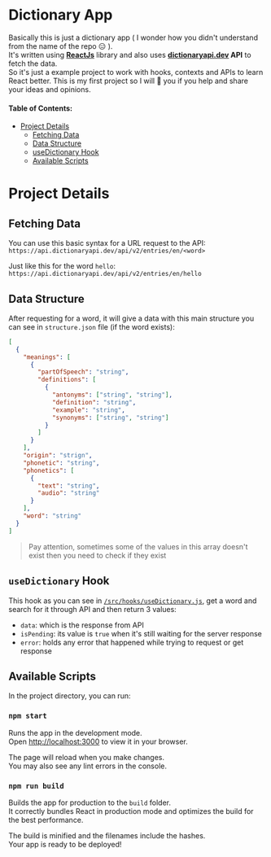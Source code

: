 # Dictionary App

Basically this is just a dictionary app ( I wonder how you didn't understand from the name of the repo :expressionless: ).\
It's written using __[ReactJs](https://reactjs.org)__ library and also uses __[dictionaryapi.dev](https://dictionaryapi.dev/) API__ to fetch the data.\
So it's just a example project to work with hooks, contexts and APIs to learn React better. This is my first project so I will :green_heart: you if you help and share your ideas and opinions.

#### Table of Contents:
- [Project Details](#project-details)
  - [Fetching Data](#fetching-data)
  - [Data Structure](#data-structure)
  - [useDictionary Hook](#usedictionary-hook)
  - [Available Scripts](#available-scripts)

# Project Details

## Fetching Data
You can use this basic syntax for a URL request to the API:\
`https://api.dictionaryapi.dev/api/v2/entries/en/<word>`

Just like this for the word `hello`:\
`https://api.dictionaryapi.dev/api/v2/entries/en/hello`

## Data Structure
After requesting for a word, it will give a data with this main structure you can see in `structure.json` file (if the word exists):
```json
[
  {
    "meanings": [
      {
        "partOfSpeech": "string",
        "definitions": [
          {
            "antonyms": ["string", "string"],
            "definition": "string",
            "example": "string",
            "synonyms": ["string", "string"]
          }
        ]
      }
    ],
    "origin": "strign",
    "phonetic": "string",
    "phonetics": [
      {
        "text": "string",
        "audio": "string"
      }
    ],
    "word": "string"
  }
]
```
> Pay attention, sometimes some of the values in this array doesn't exist then you need to check if they exist

## `useDictionary` Hook
This hook as you can see in [`/src/hooks/useDictionary.js`](https://github.com/RamtinPRG/DictionaryApp/blob/main/src/hooks/useDictionary.js), get a word and search for it through API and then return 3 values:
- `data`: which is the response from API
- `isPending`: its value is `true` when it's still waiting for the server response
- `error`: holds any error that happened while trying to request or get response

## Available Scripts

In the project directory, you can run:

### `npm start`

Runs the app in the development mode.\
Open [http://localhost:3000](http://localhost:3000) to view it in your browser.

The page will reload when you make changes.\
You may also see any lint errors in the console.

### `npm run build`

Builds the app for production to the `build` folder.\
It correctly bundles React in production mode and optimizes the build for the best performance.

The build is minified and the filenames include the hashes.\
Your app is ready to be deployed!
